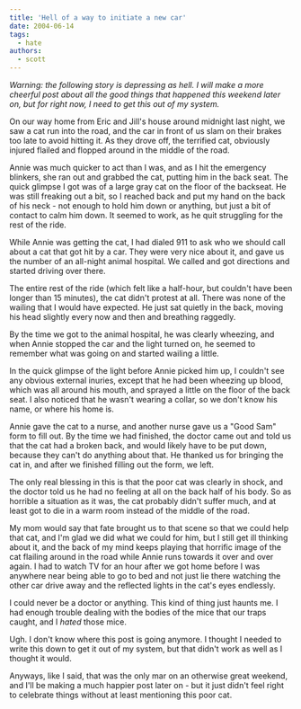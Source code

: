 ```yaml
---
title: 'Hell of a way to initiate a new car'
date: 2004-06-14
tags:
  - hate
authors:
  - scott
---
```


_Warning: the following story is depressing as hell. I will make a more cheerful post about all the good things that happened this weekend later on, but for right now, I need to get this out of my system._

On our way home from Eric and Jill's house around midnight last night, we saw a cat run into the road, and the car in front of us slam on their brakes too late to avoid hitting it. As they drove off, the terrified cat, obviously injured flailed and flopped around in the middle of the road.

Annie was much quicker to act than I was, and as I hit the emergency blinkers, she ran out and grabbed the cat, putting him in the back seat. The quick glimpse I got was of a large gray cat on the floor of the backseat. He was still freaking out a bit, so I reached back and put my hand on the back of his neck - not enough to hold him down or anything, but just a bit of contact to calm him down. It seemed to work, as he quit struggling for the rest of the ride.

While Annie was getting the cat, I had dialed 911 to ask who we should call about a cat that got hit by a car. They were very nice about it, and gave us the number of an all-night animal hospital. We called and got directions and started driving over there.

The entire rest of the ride (which felt like a half-hour, but couldn't have been longer than 15 minutes), the cat didn't protest at all. There was none of the wailing that I would have expected. He just sat quietly in the back, moving his head slightly every now and then and breathing raggedly.

By the time we got to the animal hospital, he was clearly wheezing, and when Annie stopped the car and the light turned on, he seemed to remember what was going on and started wailing a little.

In the quick glimpse of the light before Annie picked him up, I couldn't see any obvious external inuries, except that he had been wheezing up blood, which was all around his mouth, and sprayed a little on the floor of the back seat. I also noticed that he wasn't wearing a collar, so we don't know his name, or where his home is.

Annie gave the cat to a nurse, and another nurse gave us a "Good Sam" form to fill out. By the time we had finished, the doctor came out and told us that the cat had a broken back, and would likely have to be put down, because they can't do anything about that. He thanked us for bringing the cat in, and after we finished filling out the form, we left.

The only real blessing in this is that the poor cat was clearly in shock, and the doctor told us he had no feeling at all on the back half of his body. So as horrible a situation as it was, the cat probably didn't suffer much, and at least got to die in a warm room instead of the middle of the road.

My mom would say that fate brought us to that scene so that we could help that cat, and I'm glad we did what we could for him, but I still get ill thinking about it, and the back of my mind keeps playing that horrific image of the cat flailing around in the road while Annie runs towards it over and over again. I had to watch TV for an hour after we got home before I was anywhere near being able to go to bed and not just lie there watching the other car drive away and the reflected lights in the cat's eyes endlessly.

I could never be a doctor or anything. This kind of thing just haunts me. I had enough trouble dealing with the bodies of the mice that our traps caught, and I _hated_ those mice.

Ugh. I don't know where this post is going anymore. I thought I needed to write this down to get it out of my system, but that didn't work as well as I thought it would.

Anyways, like I said, that was the only mar on an otherwise great weekend, and I'll be making a much happier post later on - but it just didn't feel right to celebrate things without at least mentioning this poor cat.
